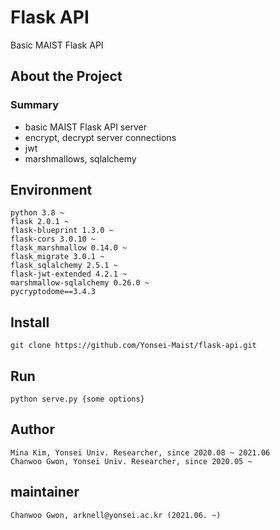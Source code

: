 # Flask API

Basic MAIST Flask API

## About the Project

### Summary
- basic MAIST Flask API server
- encrypt, decrypt server connections
- jwt
- marshmallows, sqlalchemy

## Environment
```
python 3.8 ~
flask 2.0.1 ~
flask-blueprint 1.3.0 ~
flask-cors 3.0.10 ~
flask_marshmallow 0.14.0 ~
flask_migrate 3.0.1 ~
flask_sqlalchemy 2.5.1 ~
flask-jwt-extended 4.2.1 ~
marshmallow-sqlalchemy 0.26.0 ~
pycryptodome==3.4.3
```

## Install
```
git clone https://github.com/Yonsei-Maist/flask-api.git
```

## Run
```
python serve.py {some options}
```

## Author
```
Mina Kim, Yonsei Univ. Researcher, since 2020.08 ~ 2021.06
Chanwoo Gwon, Yonsei Univ. Researcher, since 2020.05 ~
```

## maintainer
```
Chanwoo Gwon, arknell@yonsei.ac.kr (2021.06. ~)
```
